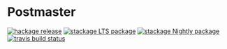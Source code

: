 Postmaster
==========

[![hackage release](https://img.shields.io/hackage/v/postmaster.svg?label=hackage)](http://hackage.haskell.org/package/postmaster)
[![stackage LTS package](http://stackage.org/package/postmaster/badge/lts)](http://stackage.org/lts/package/postmaster)
[![stackage Nightly package](http://stackage.org/package/postmaster/badge/nightly)](http://stackage.org/nightly/package/postmaster)
[![travis build status](https://img.shields.io/travis/peti/postmaster/master.svg?label=travis+build)](https://travis-ci.org/peti/postmaster)
